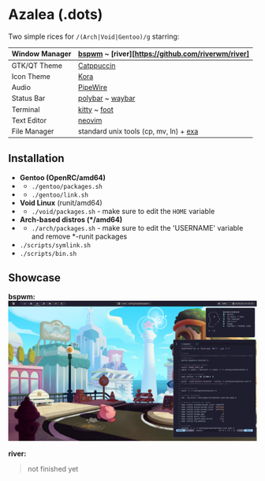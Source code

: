 # Azalea (.dots)

Two simple rices for `/(Arch|Void|Gentoo)/g` starring:

| Window Manager | [bspwm](https://github.com/baskerville/bspwm) ~ [river][https://github.com/riverwm/river]   |
|----------------|---------------------------------------------------------------------------------------------|
| GTK/QT Theme   | [Catppuccin](https://github.com/catppuccin/catppuccin)                                      |
| Icon Theme     | [Kora](https://github.com/bikass/kora)                                                      |
| Audio          | [PipeWire](https://github.com/PipeWire/pipewire)                                            |
| Status Bar     | [polybar](https://github.com/polybar/polybar) ~ [waybar](https://github.com/Alexays/Waybar) |
| Terminal       | [kitty](https://github.com/kovidgoyal/kitty) ~ [foot](https://codeberg.org/dnkl/foot)       |
| Text Editor    | [neovim](https://github.com/neovim/neovim)                                                  |
| File Manager   | standard unix tools (cp, mv, ln) + [exa](https://github.com/ogham/exa)                      |

## Installation

* **Gentoo (OpenRC/amd64)** 
* * `./gentoo/packages.sh`
* * `./gentoo/link.sh`
* **Void Linux** (runit/amd64)
* * `./void/packages.sh` - make sure to edit the `HOME` variable
* **Arch-based distros (*/amd64)**
* * `./arch/packages.sh` - make sure to edit the 'USERNAME' variable and remove *-runit packages
* `./scripts/symlink.sh`
* `./scripts/bin.sh`

## Showcase

**bspwm:**
<img src="./showcase/current.png" />

**river:**
> not finished yet

